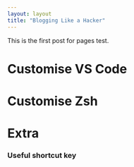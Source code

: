 ```yaml
---
layout: layout
title: "Blogging Like a Hacker"
---
```



This is the first post for pages test.


# Customise VS Code

# Customise Zsh

# Extra
### Useful shortcut key
